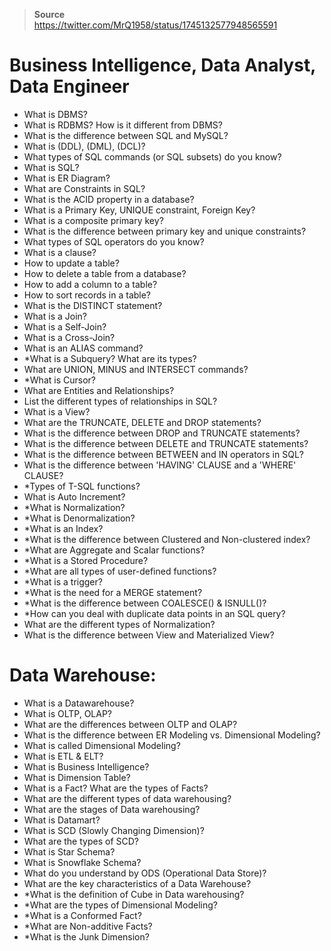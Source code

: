 > **Source**          
>  https://twitter.com/MrQ1958/status/1745132577948565591
# Business Intelligence, Data Analyst, Data Engineer
- What is DBMS?
- What is RDBMS? How is it different from DBMS?
- What is the difference between SQL and MySQL?
- What is (DDL), (DML), (DCL)?
- What types of SQL commands (or SQL subsets) do you know?
- What is SQL?
- What is ER Diagram?
- What are Constraints in SQL?
- What is the ACID property in a database?
- What is a Primary Key, UNIQUE constraint, Foreign Key?
- What is a composite primary key?
- What is the difference between primary key and unique constraints?
- What types of SQL operators do you know?
- What is a clause?
- How to update a table?
- How to delete a table from a database?
- How to add a column to a table?
- How to sort records in a table?
- What is the DISTINCT statement?
- What is a Join?
- What is a Self-Join?
- What is a Cross-Join?
- What is an ALIAS command?
- *What is a Subquery? What are its types?
- What are UNION, MINUS and INTERSECT commands?
- *What is Cursor?
- What are Entities and Relationships?
- List the different types of relationships in SQL?
- What is a View?
- What are the TRUNCATE, DELETE and DROP statements?
- What is the difference between DROP and TRUNCATE statements?
- What is the difference between DELETE and TRUNCATE statements?
- What is the difference between BETWEEN and IN operators in SQL?
- What is the difference between 'HAVING' CLAUSE and a 'WHERE' CLAUSE?
- *Types of T-SQL functions?
- What is Auto Increment?
- *What is Normalization?
- *What is Denormalization?
- *What is an Index?
- *What is the difference between Clustered and Non-clustered index?
- *What are Aggregate and Scalar functions?
- *What is a Stored Procedure?
- *What are all types of user-defined functions?
- *What is a trigger?
- *What is the need for a MERGE statement?
- *What is the difference between COALESCE() & ISNULL()?
- *How can you deal with duplicate data points in an SQL query?
- What are the different types of Normalization?
- What is the difference between View and Materialized View?
# Data Warehouse:

- What is a Datawarehouse?
- What is OLTP, OLAP?
- What are the differences between OLTP and OLAP?
- What is the difference between ER Modeling vs. Dimensional Modeling?
- What is called Dimensional Modeling?
- What is ETL & ELT?
- What is Business Intelligence?
- What is Dimension Table?
- What is a Fact? What are the types of Facts?
- What are the different types of data warehousing?
- What are the stages of Data warehousing?
- What is Datamart?
- What is SCD (Slowly Changing Dimension)?
- What are the types of SCD?
- What is Star Schema?
- What is Snowflake Schema?
- What do you understand by ODS (Operational Data Store)?
- What are the key characteristics of a Data Warehouse?
- *What is the definition of Cube in Data warehousing?
- *What are the types of Dimensional Modeling?
- *What is a Conformed Fact?
- *What are Non-additive Facts?
- *What is the Junk Dimension?
